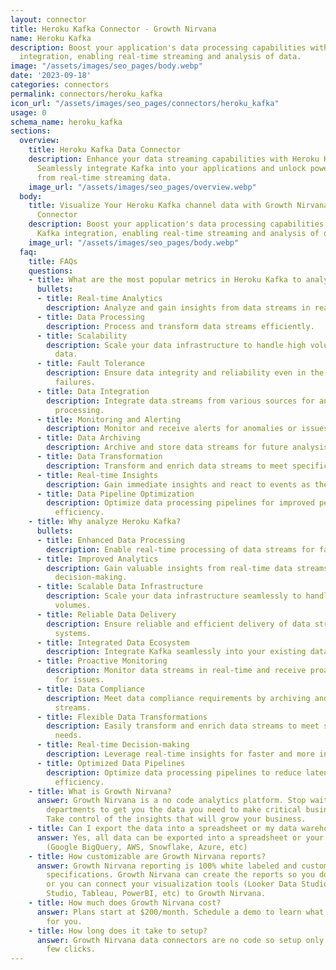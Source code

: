 ```yaml
---
layout: connector
title: Heroku Kafka Connector - Growth Nirvana
name: Heroku Kafka
description: Boost your application's data processing capabilities with Heroku Kafka
  integration, enabling real-time streaming and analysis of data.
image: "/assets/images/seo_pages/body.webp"
date: '2023-09-18'
categories: connectors
permalink: connectors/heroku_kafka
icon_url: "/assets/images/seo_pages/connectors/heroku_kafka"
usage: 0
schema_name: heroku_kafka
sections:
  overview:
    title: Heroku Kafka Data Connector
    description: Enhance your data streaming capabilities with Heroku Kafka integration.
      Seamlessly integrate Kafka into your applications and unlock powerful insights
      from real-time streaming data.
    image_url: "/assets/images/seo_pages/overview.webp"
  body:
    title: Visualize Your Heroku Kafka channel data with Growth Nirvana's Heroku Kafka
      Connector
    description: Boost your application's data processing capabilities with Heroku
      Kafka integration, enabling real-time streaming and analysis of data.
    image_url: "/assets/images/seo_pages/body.webp"
  faq:
    title: FAQs
    questions:
    - title: What are the most popular metrics in Heroku Kafka to analyze?
      bullets:
      - title: Real-time Analytics
        description: Analyze and gain insights from data streams in real-time.
      - title: Data Processing
        description: Process and transform data streams efficiently.
      - title: Scalability
        description: Scale your data infrastructure to handle high volumes of streaming
          data.
      - title: Fault Tolerance
        description: Ensure data integrity and reliability even in the presence of
          failures.
      - title: Data Integration
        description: Integrate data streams from various sources for analysis and
          processing.
      - title: Monitoring and Alerting
        description: Monitor and receive alerts for anomalies or issues in data streams.
      - title: Data Archiving
        description: Archive and store data streams for future analysis and compliance.
      - title: Data Transformation
        description: Transform and enrich data streams to meet specific business needs.
      - title: Real-time Insights
        description: Gain immediate insights and react to events as they happen.
      - title: Data Pipeline Optimization
        description: Optimize data processing pipelines for improved performance and
          efficiency.
    - title: Why analyze Heroku Kafka?
      bullets:
      - title: Enhanced Data Processing
        description: Enable real-time processing of data streams for faster insights.
      - title: Improved Analytics
        description: Gain valuable insights from real-time data streams for better
          decision-making.
      - title: Scalable Data Infrastructure
        description: Scale your data infrastructure seamlessly to handle growing data
          volumes.
      - title: Reliable Data Delivery
        description: Ensure reliable and efficient delivery of data streams to downstream
          systems.
      - title: Integrated Data Ecosystem
        description: Integrate Kafka seamlessly into your existing data ecosystem.
      - title: Proactive Monitoring
        description: Monitor data streams in real-time and receive proactive alerts
          for issues.
      - title: Data Compliance
        description: Meet data compliance requirements by archiving and storing data
          streams.
      - title: Flexible Data Transformations
        description: Easily transform and enrich data streams to meet specific business
          needs.
      - title: Real-time Decision-making
        description: Leverage real-time insights for faster and more informed decision-making.
      - title: Optimized Data Pipelines
        description: Optimize data processing pipelines to reduce latency and improve
          efficiency.
    - title: What is Growth Nirvana?
      answer: Growth Nirvana is a no code analytics platform. Stop waiting for other
        departments to get you the data you need to make critical business decisions.
        Take control of the insights that will grow your business.
    - title: Can I export the data into a spreadsheet or my data warehouse?
      answer: Yes, all data can be exported into a spreadsheet or your data warehouse
        (Google BigQuery, AWS, Snowflake, Azure, etc)
    - title: How customizable are Growth Nirvana reports?
      answer: Growth Nirvana reporting is 100% white labeled and customized to your
        specifications. Growth Nirvana can create the reports so you don’t have to
        or you can connect your visualization tools (Looker Data Studio/Google Data
        Studio, Tableau, PowerBI, etc) to Growth Nirvana.
    - title: How much does Growth Nirvana cost?
      answer: Plans start at $200/month. Schedule a demo to learn what plan is best
        for you.
    - title: How long does it take to setup?
      answer: Growth Nirvana data connectors are no code so setup only requires a
        few clicks.
---
```

